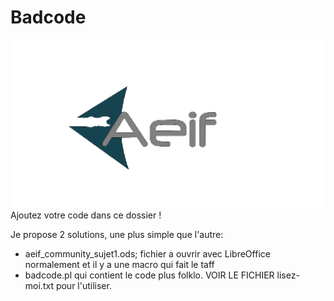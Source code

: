 # Badcode 
![Logo AEIF](../../images/aeif.png) <br/>
Ajoutez votre code dans ce dossier !

Je propose 2 solutions, une plus simple que l'autre:
- aeif_community_sujet1.ods; fichier a ouvrir avec LibreOffice normalement et il y a une macro qui fait le taff
- badcode.pl qui contient le code plus folklo. VOIR LE FICHIER lisez-moi.txt pour l'utiliser.
